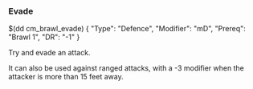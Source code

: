 ### Evade

$(dd cm_brawl_evade)
{ "Type": "Defence",
	"Modifier": "mD",
	"Prereq": "Brawl 1",
	"DR": "-1"
}

Try and evade an attack.

It can also be used against ranged attacks, 
with a -3 modifier when the attacker is more than 15 feet away.
